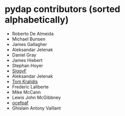 pydap contributors (sorted alphabetically)
==========================================

* Roberto De Almeida
* Michael Bunsen
* James Gallagher
* Aleksandar Jelenak
* Daniel Gray
* James Hiebert
* Stephan Hoyer
* [SiggyF](https://github.com/SiggyF)
* Aleksandar Jelenak
* [Tom Kralidis](https://github.com/tomkralidis)
* Frederic Laliberte
* Mike McCann
* Lewis John McGibbney
* [ocefpaf](https://github.com/ocefpaf)
* Ghislain Antony Vaillant
